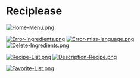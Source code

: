 
# Reciplease

[![Home-Menu.png](https://i.postimg.cc/SsxpWPtL/Home-Menu.png)](https://postimg.cc/R3y8mgmq)


[![Error-ingredients.png](https://i.postimg.cc/wjDHHLmN/Error-ingredients.png)](https://postimg.cc/sMfb4BKf)
[![Error-miss-language.png](https://i.postimg.cc/1zHQVSM5/Error-miss-language.png)](https://postimg.cc/2qVJgPPP)
[![Delete-Ingredients.png](https://i.postimg.cc/ZRw42myD/Delete-Ingredients.png)](https://postimg.cc/9Rw6wvbG)


[![Recipe-List.png](https://i.postimg.cc/Bb89zK3X/Recipe-List.png)](https://postimg.cc/xNS4Jqc2)
[![Description-Recipe.png](https://i.postimg.cc/vTjM8vhr/Description-Recipe.png)](https://postimg.cc/SYWHDCwR)


[![Favorite-List.png](https://i.postimg.cc/1t71MKLk/Favorite-List.png)](https://postimg.cc/sQWLg5fm)
